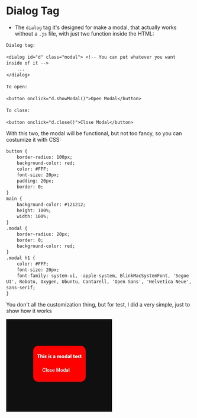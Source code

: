 # Dialog Tag 

- The ```dialog``` tag it's designed for make a modal, that actually works without a ```.js``` file, with just two function inside the HTML:

```
Dialog tag: 

<dialog id="d" class="modal"> <!-- You can put whatever you want inside of it -->
    ...
</dialog>

To open:

<button onclick="d.showModal()">Open Modal</button>

To close: 

<button onclick="d.close()">Close Modal</button>
```

With this two, the modal will be functional, but not too fancy, so you can costumize it with CSS:

```
button {
    border-radius: 100px;
    background-color: red;
    color: #FFF;
    font-size: 20px;
    padding: 20px;
    border: 0;
}
main {
    background-color: #121212;
    height: 100%;
    width: 100%;
}
.modal {
    border-radius: 20px;
    border: 0;
    background-color: red;
}
.modal h1 {
    color: #FFF;
    font-size: 20px;
    font-family: system-ui, -apple-system, BlinkMacSystemFont, 'Segoe UI', Roboto, Oxygen, Ubuntu, Cantarell, 'Open Sans', 'Helvetica Neue', sans-serif;
}
```

You don't all the customization thing, but for test, I did a very simple, just to show how it works

![Modal View](./images/dialog.jpg)
